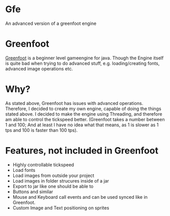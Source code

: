 # Gfe
An advanced version of a greenfoot engine

# Greenfoot
[Greenfoot](https://greenfoot.org) is a beginner level gameengine for java. Though the Engine itself is quite bad when trying to do advanced stuff, e.g. loading/creating fonts, advanced image operations etc.

# Why?
As stated above, Greenfoot has issues with advanced operations. Therefore, I decided to create my own engine, capable of doing the things stated above.
I decided to make the engine using Threading, and therefore am able to control the tickspeed better. (Greenfoot takes a number between 1 and 100; And at least I have no idea what that means, as 1 is slower as 1 tps and 100 is faster than 100 tps).

# Features, not included in Greenfoot
* Highly controllable tickspeed
* Load fonts
* Load images from outside your project
* Load images in folder strucures inside of a jar
* Export to jar like one should be able to
* Buttons and similar
* Mouse and Keyboard call events and can be used synced like in Greenfoot.
* Custom Image and Text positioning on sprites
